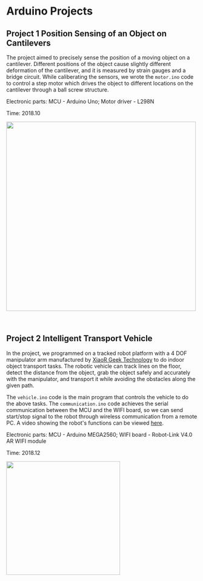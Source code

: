 # Arduino Projects

## Project 1  Position Sensing of an Object on Cantilevers

The project aimed to precisely sense the position of a moving object on a cantilever. Different positions of the object cause slightly different deformation of the cantilever, and it is measured by strain gauges and a bridge circuit. While caliberating the sensors, we wrote the `motor.ino` code to control a step motor which drives the object to different locations on the cantilever through a ball screw structure. 

Electronic parts:
MCU - Arduino Uno; Motor driver - L298N

Time:
2018.10

<img src="https://github.com/tiansy97/Arduino-projects/raw/master/project%201/project.JPG" width="500">

&emsp;

## Project 2  Intelligent Transport Vehicle

In the project, we programmed on a tracked robot platform with a 4 DOF manipulator arm manufactured by [XiaoR Geek Technology](http://www.xiao-r.com/) to do indoor object transport tasks. The robotic vehicle can track lines on the floor, detect the distance from the object, grab the object safely and accurately with the manipulator, and transport it while avoiding the obstacles along the given path. 

The `vehicle.ino` code is the main program that controls the vehicle to do the above tasks. The `communication.ino` code achieves the serial communication between the MCU and the WIFI board, so we can send start/stop signal to the robot through wireless communication from a remote PC. A video showing the robot's functions can be viewed [here](https://drive.google.com/file/d/1RayDXMHenv-V22f0_O2Gxlh5s_V-2w1O/view?usp=sharing).

Electronic parts:
MCU - Arduino MEGA2560; WIFI board - Robot-Link V4.0 AR WIFI module

Time:
2018.12

<img src="https://github.com/tiansy97/Arduino-projects/raw/master/project%202/vehicle.png" width="300">
